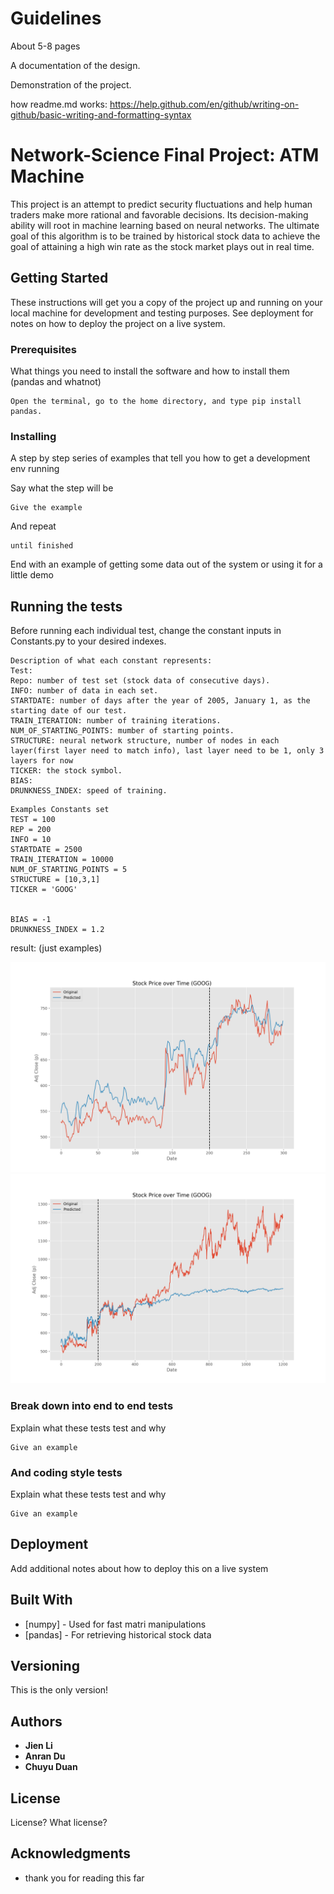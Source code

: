 # Guidelines 

About 5-8 pages 

A documentation of the design.

Demonstration of the project. 

how readme.md works:
https://help.github.com/en/github/writing-on-github/basic-writing-and-formatting-syntax


# Network-Science Final Project: ATM Machine

This project is an attempt to predict security fluctuations and help human traders make more rational and favorable decisions. Its decision-making ability will root in machine learning based on neural networks. The ultimate goal of this algorithm is to be trained by historical stock data to achieve the goal of attaining a high win rate as the stock market plays out in real time.

## Getting Started

These instructions will get you a copy of the project up and running on your local machine for development and testing purposes. See deployment for notes on how to deploy the project on a live system.

### Prerequisites

What things you need to install the software and how to install them (pandas and whatnot)

```
Open the terminal, go to the home directory, and type pip install pandas.
```

### Installing

A step by step series of examples that tell you how to get a development env running

Say what the step will be

```
Give the example
```

And repeat

```
until finished
```

End with an example of getting some data out of the system or using it for a little demo

## Running the tests

Before running each individual test, change the constant inputs in Constants.py to your desired indexes.
```
Description of what each constant represents: 
Test: 
Repo: number of test set (stock data of consecutive days).
INFO: number of data in each set.
STARTDATE: number of days after the year of 2005, January 1, as the starting date of our test. 
TRAIN_ITERATION: number of training iterations.
NUM_OF_STARTING_POINTS: mumber of starting points.
STRUCTURE: neural network structure, number of nodes in each layer(first layer need to match info), last layer need to be 1, only 3 layers for now
TICKER: the stock symbol. 
BIAS: 
DRUNKNESS_INDEX: speed of training. 
```
```
Examples Constants set
TEST = 100
REP = 200
INFO = 10
STARTDATE = 2500
TRAIN_ITERATION = 10000
NUM_OF_STARTING_POINTS = 5
STRUCTURE = [10,3,1]
TICKER = 'GOOG'


BIAS = -1
DRUNKNESS_INDEX = 1.2

```

result: (just examples)

![](images/1%20FFN%201%20with%20test%20dat.png)
![](images/1%20FFN%202%20with%20test%20data.png)


### Break down into end to end tests

Explain what these tests test and why

```
Give an example
```

### And coding style tests

Explain what these tests test and why

```
Give an example
```

## Deployment

Add additional notes about how to deploy this on a live system

## Built With

* [numpy] - Used for fast matri manipulations
* [pandas] - For retrieving historical stock data


## Versioning

This is the only version!

## Authors

* **Jien Li** 
* **Anran Du** 
* **Chuyu Duan** 


## License

License? What license?

## Acknowledgments

* thank you for reading this far

